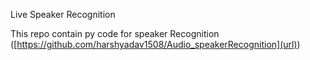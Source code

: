 Live Speaker Recognition

This repo contain py code for speaker Recognition ([https://github.com/harshyadav1508/Audio_speakerRecognition](url))
